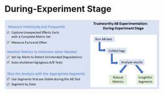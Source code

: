 # During-Experiment Stage

![During-Experiment Trustworthiness Patterns](<.gitbook/assets/image (1).png>)


